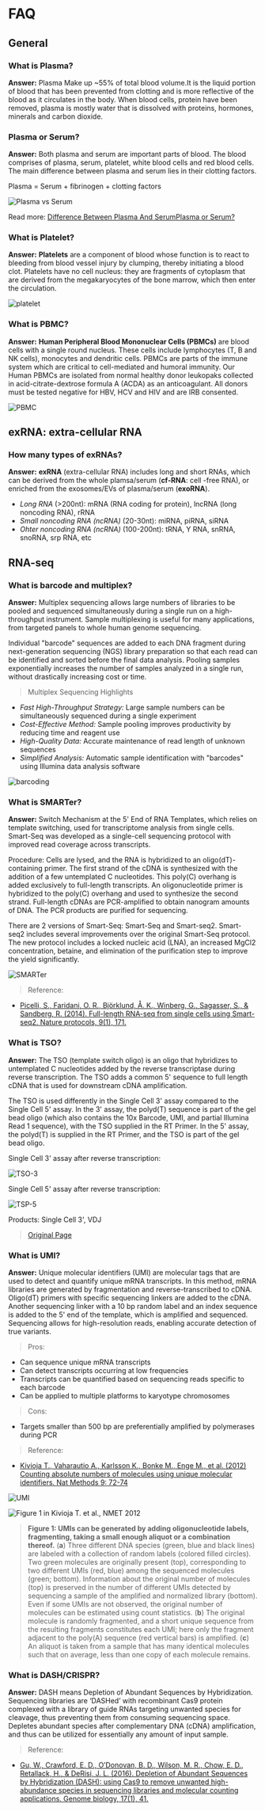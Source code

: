 # FAQ

## General

### What is Plasma?

**Answer:** Plasma Make up ~55% of total blood volume.It is the liquid portion of blood that has been prevented from clotting and is more reflective of the blood as it circulates in the body. When blood cells, protein have been removed, plasma is mostly water that is dissolved with proteins, hormones, minerals and carbon dioxide.

### Plasma or Serum?

**Answer:** Both plasma and serum are important parts of blood. The blood comprises of plasma, serum, platelet, white blood cells and red blood cells. The main difference between plasma and serum lies in their clotting factors.

Plasma = Serum + fibrinogen + clotting factors

![Plasma vs Serum](../../.gitbook/assets/Blood%20plasma%20vs%20blood%20serum.png)

Read more: [Difference Between Plasma And Serum](http://www.differencebetween.net/science/health/difference-between-plasma-and-serum/#ixzz6Has5TTKh)[Plasma or Serum?](https://www.austincc.edu/mlt/phb/Pulse_serum%20or%20plasma-2.pdf)

### What is Platelet?

**Answer:** **Platelets** are a component of blood whose function is to react to bleeding from blood vessel injury by clumping, thereby initiating a blood clot. Platelets have no cell nucleus: they are fragments of cytoplasm that are derived from the megakaryocytes of the bone marrow, which then enter the circulation.

![platelet](../../.gitbook/assets/Platelet.jpg)

### What is PBMC?

**Answer:** **Human Peripheral Blood Mononuclear Cells \(PBMCs\)** are blood cells with a single round nucleus. These cells include lymphocytes \(T, B and NK cells\), monocytes and dendritic cells. PBMCs are parts of the immune system which are critical to cell-mediated and humoral immunity. Our Human PBMCs are isolated from normal healthy donor leukopaks collected in acid-citrate-dextrose formula A \(ACDA\) as an anticoagulant. All donors must be tested negative for HBV, HCV and HIV and are IRB consented.

![PBMC](../../.gitbook/assets/PBMC.jpeg)

## exRNA: extra-cellular RNA

### How many types of exRNAs?

**Answer:** **exRNA** \(extra-cellular RNA\) includes long and short RNAs, which can be derived from the whole plamsa/serum \(**cf-RNA**: cell -free RNA\), or enriched from the exosomes/EVs of plasma/serum \(**exoRNA**\).

* _Long RNA_ \(&gt;200nt\): mRNA \(RNA coding for protein\), lncRNA \(long noncoding RNA\), rRNA
* _Small noncoding RNA \(ncRNA\)_ \(20-30nt\): miRNA, piRNA, siRNA
* _Ohter noncoding RNA \(ncRNA\)_ \(100-200nt\): tRNA, Y RNA, snRNA, snoRNA, srp RNA, etc

## RNA-seq

### What is barcode and multiplex?

**Answer:** Multiplex sequencing allows large numbers of libraries to be pooled and sequenced simultaneously during a single run on a high-throughput instrument. Sample multiplexing is useful for many applications, from targeted panels to whole human genome sequencing.

Individual "barcode" sequences are added to each DNA fragment during next-generation sequencing \(NGS\) library preparation so that each read can be identified and sorted before the final data analysis. Pooling samples exponentially increases the number of samples analyzed in a single run, without drastically increasing cost or time.

> Multiplex Sequencing Highlights

* _Fast High-Throughput Strategy:_ Large sample numbers can be simultaneously sequenced during a single experiment
* _Cost-Effective Method:_ Sample pooling improves productivity by reducing time and reagent use
* _High-Quality Data:_ Accurate maintenance of read length of unknown sequences
* _Simplified Analysis:_ Automatic sample identification with "barcodes" using Illumina data analysis software

![barcoding](../../.gitbook/assets/barcoding%20%281%29.jpg)

### What is SMARTer?

**Answer:** Switch Mechanism at the 5' End of RNA Templates, which relies on template switching, used for transcriptome analysis from single cells. Smart-Seq was developed as a single-cell sequencing protocol with improved read coverage across transcripts.

Procedure: Cells are lysed, and the RNA is hybridized to an oligo\(dT\)-containing primer. The first strand of the cDNA is synthesized with the addition of a few untemplated C nucleotides. This poly\(C\) overhang is added exclusively to full-length transcripts. An oligonucleotide primer is hybridized to the poly\(C\) overhang and used to synthesize the second strand. Full-length cDNAs are PCR-amplified to obtain nanogram amounts of DNA. The PCR products are purified for sequencing.

There are 2 versions of Smart-Seq: Smart-Seq and Smart-seq2. Smart-seq2 includes several improvements over the original Smart-Seq protocol. The new protocol includes a locked nucleic acid \(LNA\), an increased MgCl2 concentration, betaine, and elimination of the purification step to improve the yield significantly.

![SMARTer](../../.gitbook/assets/SMARTer.png)

> Reference:

* [Picelli, S., Faridani, O. R., Björklund, Å. K., Winberg, G., Sagasser, S., & Sandberg, R. \(2014\). Full-length RNA-seq from single cells using Smart-seq2. Nature protocols, 9\(1\), 171.](https://www.ncbi.nlm.nih.gov/pubmed/24385147/)

### What is TSO?

**Answer:** The TSO \(template switch oligo\) is an oligo that hybridizes to untemplated C nucleotides added by the reverse transcriptase during reverse transcription. The TSO adds a common 5' sequence to full length cDNA that is used for downstream cDNA amplification.

The TSO is used differently in the Single Cell 3' assay compared to the Single Cell 5' assay. In the 3' assay, the polyd\(T\) sequence is part of the gel bead oligo \(which also contains the 10x Barcode, UMI, and partial Illumina Read 1 sequence\), with the TSO supplied in the RT Primer. In the 5' assay, the polyd\(T\) is supplied in the RT Primer, and the TSO is part of the gel bead oligo.

Single Cell 3' assay after reverse transcription:

![TSO-3](../../.gitbook/assets/TSO-3.png)

Single Cell 5' assay after reverse transcription:

![TSP-5](../../.gitbook/assets/TSO-5.png)

Products: Single Cell 3', VDJ

> [Original Page](https://kb.10xgenomics.com/hc/en-us/articles/360001493051-What-is-a-template-switch-oligo-TSO-)

### What is UMI?

**Answer:** Unique molecular identifiers \(UMI\) are molecular tags that are used to detect and quantify unique mRNA transcripts. In this method, mRNA libraries are generated by fragmentation and reverse-transcribed to cDNA. Oligo\(dT\) primers with specific sequencing linkers are added to the cDNA. Another sequencing linker with a 10 bp random label and an index sequence is added to the 5' end of the template, which is amplified and sequenced. Sequencing allows for high-resolution reads, enabling accurate detection of true variants.

> Pros:

* Can sequence unique mRNA transcripts
* Can detect transcripts occurring at low frequencies
* Transcripts can be quantified based on sequencing reads specific to each barcode
* Can be applied to multiple platforms to karyotype chromosomes

> Cons:

* Targets smaller than 500 bp are preferentially amplified by polymerases during PCR

> Reference:

* [Kivioja T., Vaharautio A., Karlsson K., Bonke M., Enge M., et al. \(2012\) Counting absolute numbers of molecules using unique molecular identifiers. Nat Methods 9: 72-74](http://www.ncbi.nlm.nih.gov/pubmed/22101854)

![UMI](../../.gitbook/assets/umi%20%281%29.png)

![Figure 1 in Kivioja T. et al., NMET 2012](../../.gitbook/assets/umi-nmeth-figure-1.webp)

> **Figure 1: UMIs can be generated by adding oligonucleotide labels, fragmenting, taking a small enough aliquot or a combination thereof.** \(**a**\) Three different DNA species \(green, blue and black lines\) are labeled with a collection of random labels \(colored filled circles\). Two green molecules are originally present \(top\), corresponding to two different UMIs \(red, blue\) among the sequenced molecules \(green; bottom\). Information about the original number of molecules \(top\) is preserved in the number of different UMIs detected by sequencing a sample of the amplified and normalized library \(bottom\). Even if some UMIs are not observed, the original number of molecules can be estimated using count statistics. \(**b**\) The original molecule is randomly fragmented, and a short unique sequence from the resulting fragments constitutes each UMI; here only the fragment adjacent to the poly\(A\) sequence \(red vertical bars\) is amplified. \(**c**\) An aliquot is taken from a sample that has many identical molecules such that on average, less than one copy of each molecule remains.



### What is DASH/CRISPR?

**Answer:** DASH means Depletion of Abundant Sequences by Hybridization. Sequencing libraries are ‘DASHed’ with recombinant Cas9 protein complexed with a library of guide RNAs targeting unwanted species for cleavage, thus preventing them from consuming sequencing space. Depletes abundant species after complementary DNA \(cDNA\) amplification, and thus can be utilized for essentially any amount of input sample.

> Reference:

* [Gu, W., Crawford, E. D., O’Donovan, B. D., Wilson, M. R., Chow, E. D., Retallack, H., & DeRisi, J. L. \(2016\). Depletion of Abundant Sequences by Hybridization \(DASH\): using Cas9 to remove unwanted high-abundance species in sequencing libraries and molecular counting applications. Genome biology, 17\(1\), 41.](https://www.ncbi.nlm.nih.gov/pubmed/26944702)

